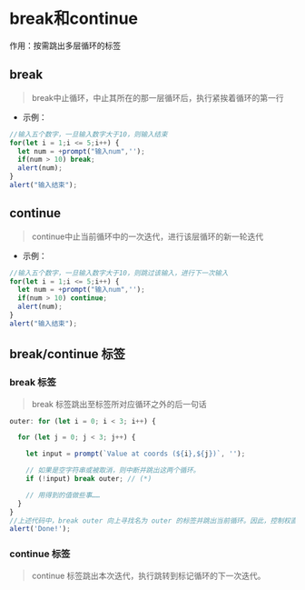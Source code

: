 # break和continue
作用：按需跳出多层循环的标签
## break
> break中止循环，中止其所在的那一层循环后，执行紧挨着循环的第一行
* 示例：
```javascript
//输入五个数字，一旦输入数字大于10，则输入结束
for(let i = 1;i <= 5;i++) {
  let num = +prompt("输入num",'');
  if(num > 10) break;
  alert(num);
}
alert("输入结束");
```

## continue
> continue中止当前循环中的一次迭代，进行该层循环的新一轮迭代
* 示例：
```javascript
//输入五个数字，一旦输入数字大于10，则跳过该输入，进行下一次输入
for(let i = 1;i <= 5;i++) {
  let num = +prompt("输入num",'');
  if(num > 10) continue;
  alert(num);
}
alert("输入结束");
```
## break/continue 标签
### break 标签
> break 标签跳出至标签所对应循环之外的后一句话
```javascript
outer: for (let i = 0; i < 3; i++) {

  for (let j = 0; j < 3; j++) {

    let input = prompt(`Value at coords (${i},${j})`, '');

    // 如果是空字符串或被取消，则中断并跳出这两个循环。
    if (!input) break outer; // (*)

    // 用得到的值做些事……
  }
}
//上述代码中，break outer 向上寻找名为 outer 的标签并跳出当前循环。因此，控制权直接从 (*) 转至 alert('Done!')
alert('Done!');
```
### continue 标签
> continue 标签跳出本次迭代，执行跳转到标记循环的下一次迭代。

